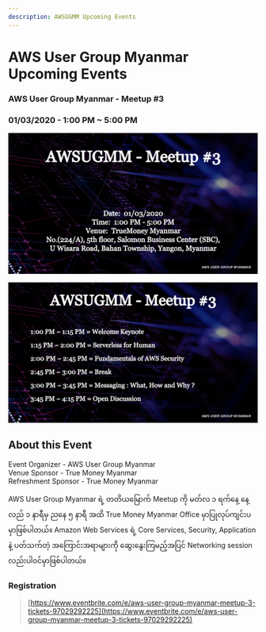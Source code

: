 ```yaml
---
description: AWSUGMM Upcoming Events
---
```


# AWS User Group Myanmar Upcoming Events

### AWS User Group Myanmar - Meetup \#3

### 01/03/2020 - 1:00 PM ~ 5:00 PM

![AWS User Group Myanmar - Meetup \#3](.gitbook/assets/5.jpg)

![Agenda for meetup \#3](.gitbook/assets/dark-1.jpg)

## About this Event

Event Organizer - AWS User Group Myanmar  
Venue Sponsor - True Money Myanmar  
Refreshment Sponsor - True Money Myanmar

AWS User Group Myanmar ရဲ့ တတိယမြောက် Meetup ကို မတ်လ ၁ ရက်နေ့ နေ့လည် ၁ နာရီမှ ညနေ ၅ နာရီ အထိ True Money Myanmar Office မှာပြုလုပ်ကျင်းပမှာဖြစ်ပါတယ်။ Amazon Web Services ရဲ့ Core Services, Security, Application နဲ့ ပတ်သက်တဲ့ အကြောင်းအရာများကို ဆွေးနွေးကြမည့်အပြင် Networking session လည်းပါဝင်မှာဖြစ်ပါတယ်။

### Registration 

> [https://www.eventbrite.com/e/aws-user-group-myanmar-meetup-3-tickets-97029292225](https://www.eventbrite.com/e/aws-user-group-myanmar-meetup-3-tickets-97029292225)



